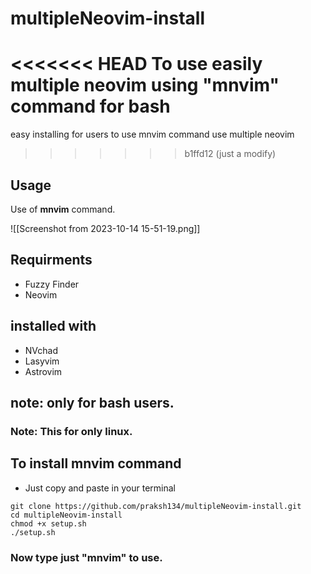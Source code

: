 # multipleNeovim-install
<<<<<<< HEAD
To use easily multiple neovim using "mnvim" command for bash
=======
easy installing for users to use mnvim command use multiple neovim
>>>>>>> b1ffd12 (just a modify)

## Usage

Use of **mnvim** command.

![[Screenshot from 2023-10-14 15-51-19.png]]

## Requirments
* Fuzzy Finder
* Neovim

## installed with
* NVchad
* Lasyvim
* Astrovim 

## note: only for bash users.
### Note: This for only linux.
## To install mnvim command
* Just copy and paste in your terminal
```
git clone https://github.com/praksh134/multipleNeovim-install.git
cd multipleNeovim-install
chmod +x setup.sh
./setup.sh
```

### Now type just "mnvim" to use.
